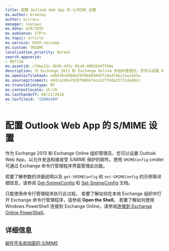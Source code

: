 ```yaml
---
title: 配置 Outlook Web App 的 S/MIME 设置
ms.author: krowley
author: kccross
manager: laurawi
ms.date: 4/8/2015
ms.audience: ITPro
ms.topic: article
ms.service: O365-seccomp
ms.custom: TN2DMC
localization_priority: Normal
search.appverid:
- MET150
ms.assetid: c7dee22c-9b5b-425c-91a9-d093204ff84e
description: 为 Exchange 2013 和 Exchange Online 的组织管理员，您可以设置 Outlook Web App 以允许发送和接收 S/MIME 的受保护的邮件。使用等 cmdlet 可以管理此功能通过 Exchange 命令行管理程序接口。
ms.openlocfilehash: e4bbf6cb8b0e2976b856045fc8a474bc2aa2a55a
ms.sourcegitcommit: e9dca2d6a7838f98bb7eca127fdda2372cda402c
ms.translationtype: MT
ms.contentlocale: zh-CN
ms.lasthandoff: 08/21/2018
ms.locfileid: "23002499"
---
```

# <a name="configure-smime-settings-for-outlook-web-app"></a>配置 Outlook Web App 的 S/MIME 设置

作为 Exchange 2013 和 Exchange Online 组织管理员，您可以设置 Outlook Web App，以允许发送和接收受 S/MIME 保护的邮件。使用  `SMIMEConfig` cmdlet 可通过 Exchange 命令行管理程序界面管理此功能。 
  
若要了解参数的详细说明以及  `get-SMIMEConfig` 和  `set-SMIMEConfig` 的示例等详细信息，请参阅 [Get-SmimeConfig](http://technet.microsoft.com/library/4b29fa89-0840-4fe9-8885-019fcef2e02b.aspx) 和 [Set-SmimeConfig](http://technet.microsoft.com/library/de357ce0-8143-4c36-8032-026292fc63f0.aspx) 文档。 
  
只能使用命令行管理程序执行此过程。 若要了解如何在本地 Exchange 组织中打开 Exchange 命令行管理程序，请参阅 **Open the Shell**。 若要了解如何使用 Windows PowerShell 连接到 Exchange Online，请参阅[连接到 Exchange Online PowerShell](https://go.microsoft.com/fwlink/p/?linkid=396554)。
  
## <a name="for-more-information"></a>详细信息

[邮件签名和加密的 S/MIME](s-mime-for-message-signing-and-encryption.md)
  


